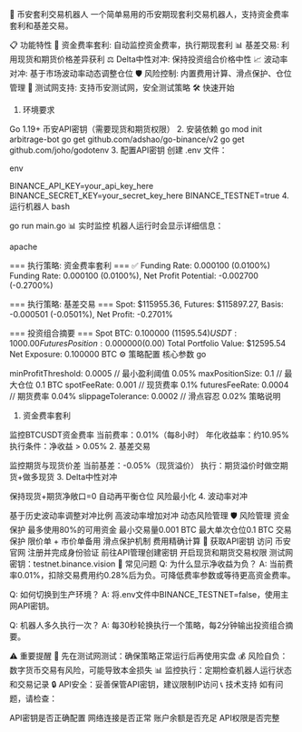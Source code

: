 🚀 币安套利交易机器人
一个简单易用的币安期现套利交易机器人，支持资金费率套利和基差交易。

📋 功能特性
🎯 资金费率套利: 自动监控资金费率，执行期现套利
📊 基差交易: 利用现货和期货价格差异获利
⚖️ Delta中性对冲: 保持投资组合价格中性
📈 波动率对冲: 基于市场波动率动态调整仓位
🛡️ 风险控制: 内置费用计算、滑点保护、仓位管理
🧪 测试网支持: 支持币安测试网，安全测试策略
🛠 快速开始
1. 环境要求

Go 1.19+
币安API密钥（需要现货和期货权限）
2. 安装依赖
go mod init arbitrage-bot
go get github.com/adshao/go-binance/v2
go get github.com/joho/godotenv
3. 配置API密钥
创建 .env 文件：

env

BINANCE_API_KEY=your_api_key_here
BINANCE_SECRET_KEY=your_secret_key_here
BINANCE_TESTNET=true
4. 运行机器人
bash

go run main.go
📊 实时监控
机器人运行时会显示详细信息：

apache

=== 执行策略: 资金费率套利 ===
✅ Funding Rate: 0.000100 (0.0100%)
Funding Rate: 0.000100 (0.0100%), Net Profit Potential: -0.002700 (-0.2700%)

=== 执行策略: 基差交易 ===
Spot: $115955.36, Futures: $115897.27, Basis: -0.000501 (-0.0501%), Net Profit: -0.2701%

=== 投资组合摘要 ===
Spot BTC: 0.100000 ($11595.54)
USDT: 1000.00
Futures Position: 0.000000 ($0.00)
Total Portfolio Value: $12595.54
Net Exposure: 0.100000 BTC
⚙️ 策略配置
核心参数
go

minProfitThreshold: 0.0005  // 最小盈利阈值 0.05%
maxPositionSize:    0.1     // 最大仓位 0.1 BTC
spotFeeRate:        0.001   // 现货费率 0.1%
futuresFeeRate:     0.0004  // 期货费率 0.04%
slippageTolerance:  0.0002  // 滑点容忍 0.02%
策略说明
1. 资金费率套利

监控BTCUSDT资金费率
当前费率：0.01%（每8小时）
年化收益率：约10.95%
执行条件：净收益 > 0.05%
2. 基差交易

监控期货与现货价差
当前基差：-0.05%（现货溢价）
执行：期货溢价时做空期货+做多现货
3. Delta中性对冲

保持现货+期货净敞口=0
自动再平衡仓位
风险最小化
4. 波动率对冲

基于历史波动率调整对冲比例
高波动率增加对冲
动态风险管理
🛡️ 风险管理
资金保护
最多使用80%的可用资金
最小交易量0.001 BTC
最大单次仓位0.1 BTC
交易保护
限价单 + 市价单备用
滑点保护机制
费用精确计算
📱 获取API密钥
访问 币安官网
注册并完成身份验证
前往API管理创建密钥
开启现货和期货交易权限
测试网密钥：testnet.binance.vision
🔧 常见问题
Q: 为什么显示净收益为负？
A: 当前费率0.01%，扣除交易费用约0.28%后为负。可降低费率参数或等待更高资金费率。

Q: 如何切换到生产环境？
A: 将.env文件中BINANCE_TESTNET=false，使用主网API密钥。

Q: 机器人多久执行一次？
A: 每30秒轮换执行一个策略，每2分钟输出投资组合摘要。

⚠️ 重要提醒
🧪 先在测试网测试：确保策略正常运行后再使用实盘
💰 风险自负：数字货币交易有风险，可能导致本金损失
📊 监控执行：定期检查机器人运行状态和交易记录
🔒 API安全：妥善保管API密钥，建议限制IP访问
📞 技术支持
如有问题，请检查：

API密钥是否正确配置
网络连接是否正常
账户余额是否充足
API权限是否完整
